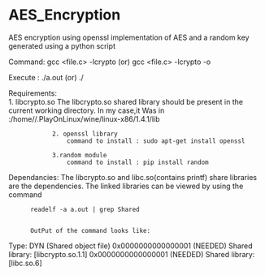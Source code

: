 # AES_Encryption
AES encryption using openssl implementation of AES and a random key generated using a python script


Command:  gcc <file.c> -lcrypto  (or)  gcc <file.c> -lcrypto -o <Name of executable>

Execute : ./a.out (or)  ./<Name of executable>

Requirements:  
                1. libcrypto.so
                    The libcrypto.so shared library should be present in the current working directory.
                    In my case,it Was in :/home/<username>/.PlayOnLinux/wine/linux-x86/1.4.1/lib
          
                2. openssl library
                    command to install : sudo apt-get install openssl
                
                3.random module
                    command to install : pip install random
          
Dependancies:
          The libcrypto.so and libc.so(contains printf) share libraries are the dependencies.
          The linked libraries can be viewed by using the command
          
          readelf -a a.out | grep Shared
  
  
          OutPut of the command looks like:
  Type:                              DYN (Shared object file)
 0x0000000000000001 (NEEDED)             Shared library: [libcrypto.so.1.1]
 0x0000000000000001 (NEEDED)             Shared library: [libc.so.6]

                
